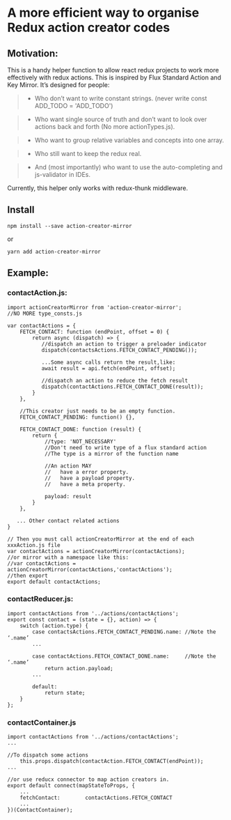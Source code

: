 # A more efficient way to organise Redux action creator codes

## Motivation:

This is a handy helper function to allow react redux projects to work more effectively with redux actions. This is inspired by Flux Standard Action and Key Mirror. It’s designed for people:

>- Who don’t want to write constant strings.  (never write const ADD_TODO = 'ADD_TODO')

>- Who want single source of truth and don’t want to look over actions  back and forth (No more actionTypes.js).

>- Who want to group relative variables and concepts into one array.

>- Who still want to keep the redux real.

>- And (most importantly) who want to use the auto-completing and js-validator in IDEs.

Currently, this helper only works with redux-thunk middleware.
 
## Install
```
npm install --save action-creator-mirror
```
or

```
yarn add action-creator-mirror
```

## Example:

### contactAction.js:
```
import actionCreatorMirror from 'action-creator-mirror';
//NO MORE type_consts.js

var contactActions = {
    FETCH_CONTACT: function (endPoint, offset = 0) {
        return async (dispatch) => {
           //dispatch an action to trigger a preloader indicator
           dispatch(contactsActions.FETCH_CONTACT_PENDING());

           ...Some async calls return the result,like:
           await result = api.fetch(endPoint, offset);

           //dispatch an action to reduce the fetch result
           dispatch(contactActions.FETCH_CONTACT_DONE(result));
        }
    },

    //This creator just needs to be an empty function.
    FETCH_CONTACT_PENDING: function() {},

    FETCH_CONTACT_DONE: function (result) {
        return {
            //type: 'NOT_NECESSARY'
            //Don't need to write type of a flux standard action
            //The type is a mirror of the function name

            //An action MAY
            //   have a error property.
            //   have a payload property.
            //   have a meta property.

            payload: result
        }
    },

   ... Other contact related actions
}

// Then you must call actionCreatorMirror at the end of each xxxAction.js file
var contactActions = actionCreatorMirror(contactActions);
//or mirror with a namespace like this:
//var contactActions = actionCreatorMirror(contactActions,'contactActions');
//then export
export default contactActions;
```

### contactReducer.js:
```
import contactActions from '../actions/contactActions';
export const contact = (state = {}, action) => {
    switch (action.type) {
        case contactsActions.FETCH_CONTACT_PENDING.name: //Note the ‘.name’
        ...

        case contactActions.FETCH_CONTACT_DONE.name:     //Note the ‘.name’
            return action.payload;
        ...

        default:
            return state;
    }
};
```

### contactContainer.js
```
import contactActions from '../actions/contactActions';
...

//To dispatch some actions
    this.props.dispatch(contactAction.FETCH_CONTACT(endPoint));
...

//or use reducx connector to map action creators in.
export default connect(mapStateToProps, {
    ...
    fetchContact:        contactActions.FETCH_CONTACT
    ...
})(ContactContainer);
```
